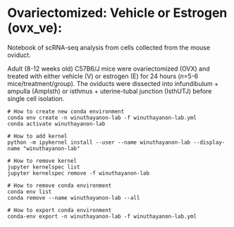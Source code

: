 # Ovariectomized: Vehicle or Estrogen (ovx_ve):

Notebook of scRNA-seq analysis from cells collected from the mouse oviduct.

Adult (8-12 weeks old) C57B6/J mice were ovariectomized (OVX) and treated with either vehicle (V) or estrogen (E) for 24 hours (*n*=5-6 mice/treatment/group). The oviducts were dissected into infundibulum + ampulla (AmpIsth) or isthmus + uterine-tubal junction (IsthUTJ) before single cell isolation.
```
# How to create new conda environment
conda env create -n winuthayanon-lab -f winuthayanon-lab.yml
conda activate winuthayanon-lab

# How to add kernel
python -m ipykernel install --user --name winuthayanon-lab --display-name "winuthayanon-lab"

# How to remove kernel
jupyter kernelspec list
jupyter kernelspec remove -f winuthayanon-lab

# How to remove conda environment
conda env list
conda remove --name winuthayanon-lab --all

# How to export conda environment
conda-env export -n winuthayanon-lab -f winuthayanon-lab.yml 

